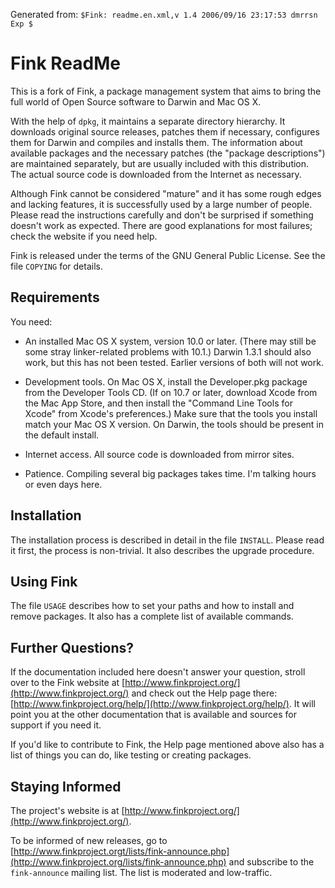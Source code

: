 Generated from: `$Fink: readme.en.xml,v 1.4 2006/09/16 23:17:53 dmrrsn Exp $`

Fink ReadMe
=============

This is a fork of Fink, a package management system that aims to bring the full world of Open Source software to Darwin and Mac OS X.

With the help of `dpkg`, it maintains a separate directory hierarchy. 
It downloads original source releases, patches them if necessary, configures them for Darwin and compiles and installs them. 
The information about available packages and the necessary patches (the "package descriptions") are maintained separately, but are usually included with this distribution.
The actual source code is downloaded from the Internet as necessary.

Although Fink cannot be considered "mature" and it has some rough edges and lacking features, it is successfully used by a large number of people.
Please read the instructions carefully and don't be surprised if something doesn't work as expected. 
There are good explanations for most failures; check the website if you need help.

Fink is released under the terms of the GNU General Public License. 
See the file `COPYING` for details.


Requirements
--------------

You need:

 * An installed Mac OS X system, version 10.0 or later. 
   (There may still be some stray linker-related problems with 10.1.) 
   Darwin 1.3.1 should also work, but this has not been tested. 
   Earlier versions of both will not work.

 * Development tools. 
   On Mac OS X, install the Developer.pkg package from the Developer Tools CD. 
   (If on 10.7 or later, download Xcode from the Mac App Store, and then install the "Command Line Tools for Xcode" from Xcode's preferences.) 
   Make sure that the tools you install match your Mac OS X version. 
   On Darwin, the tools should be present in the default install.

 * Internet access. All source code is downloaded from mirror sites.

 * Patience. Compiling several big packages takes time. 
   I'm talking hours or even days here.



Installation
--------------
The installation process is described in detail in the file `INSTALL`. 
Please read it first, the process is non-trivial. 
It also describes the upgrade procedure.



Using Fink
------------
The file `USAGE` describes how to set your paths and how to install and remove packages. 
It also has a complete list of available commands.



Further Questions?
--------------------
If the documentation included here doesn't answer your question, stroll over to the Fink website at [http://www.finkproject.org/](http://www.finkproject.org/) and check out the Help page there: [http://www.finkproject.org/help/](http://www.finkproject.org/help/). 
It will point you at the other documentation that is available and sources for support if you need it.

If you'd like to contribute to Fink, the Help page mentioned above also has a list of things you can do, like testing or creating packages.



Staying Informed
------------------
The project's website is at [http://www.finkproject.org/](http://www.finkproject.org/).

To be informed of new releases, go to [http://www.finkproject.orgt/lists/fink-announce.php](http://www.finkproject.org/lists/fink-announce.php) and subscribe to the
`fink-announce` mailing list. 
The list is moderated and low-traffic.

